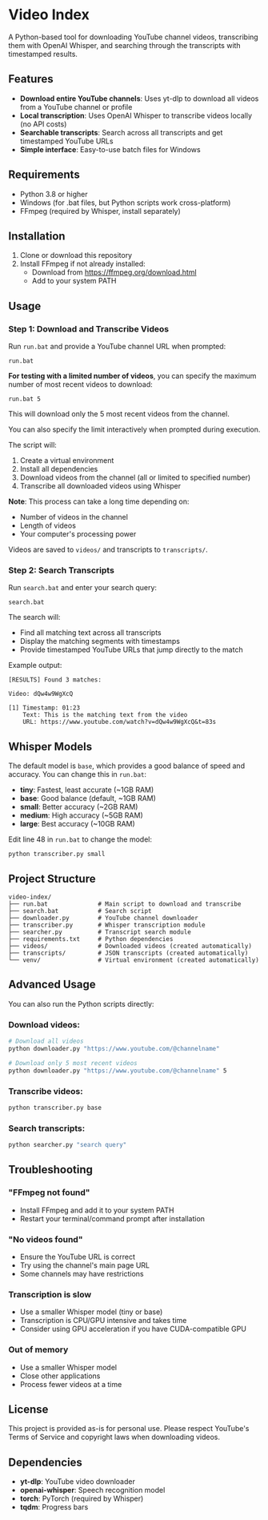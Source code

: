 # Video Index

A Python-based tool for downloading YouTube channel videos, transcribing them with OpenAI Whisper, and searching through the transcripts with timestamped results.

## Features

- **Download entire YouTube channels**: Uses yt-dlp to download all videos from a YouTube channel or profile
- **Local transcription**: Uses OpenAI Whisper to transcribe videos locally (no API costs)
- **Searchable transcripts**: Search across all transcripts and get timestamped YouTube URLs
- **Simple interface**: Easy-to-use batch files for Windows

## Requirements

- Python 3.8 or higher
- Windows (for .bat files, but Python scripts work cross-platform)
- FFmpeg (required by Whisper, install separately)

## Installation

1. Clone or download this repository
2. Install FFmpeg if not already installed:
   - Download from https://ffmpeg.org/download.html
   - Add to your system PATH

## Usage

### Step 1: Download and Transcribe Videos

Run `run.bat` and provide a YouTube channel URL when prompted:

```batch
run.bat
```

**For testing with a limited number of videos**, you can specify the maximum number of most recent videos to download:

```batch
run.bat 5
```

This will download only the 5 most recent videos from the channel.

You can also specify the limit interactively when prompted during execution.

The script will:
1. Create a virtual environment
2. Install all dependencies
3. Download videos from the channel (all or limited to specified number)
4. Transcribe all downloaded videos using Whisper

**Note**: This process can take a long time depending on:
- Number of videos in the channel
- Length of videos
- Your computer's processing power

Videos are saved to `videos/` and transcripts to `transcripts/`.

### Step 2: Search Transcripts

Run `search.bat` and enter your search query:

```batch
search.bat
```

The search will:
- Find all matching text across all transcripts
- Display the matching segments with timestamps
- Provide timestamped YouTube URLs that jump directly to the match

Example output:
```
[RESULTS] Found 3 matches:

Video: dQw4w9WgXcQ

[1] Timestamp: 01:23
    Text: This is the matching text from the video
    URL: https://www.youtube.com/watch?v=dQw4w9WgXcQ&t=83s
```

## Whisper Models

The default model is `base`, which provides a good balance of speed and accuracy. You can change this in `run.bat`:

- **tiny**: Fastest, least accurate (~1GB RAM)
- **base**: Good balance (default, ~1GB RAM)
- **small**: Better accuracy (~2GB RAM)
- **medium**: High accuracy (~5GB RAM)
- **large**: Best accuracy (~10GB RAM)

Edit line 48 in `run.bat` to change the model:
```batch
python transcriber.py small
```

## Project Structure

```
video-index/
├── run.bat              # Main script to download and transcribe
├── search.bat           # Search script
├── downloader.py        # YouTube channel downloader
├── transcriber.py       # Whisper transcription module
├── searcher.py          # Transcript search module
├── requirements.txt     # Python dependencies
├── videos/              # Downloaded videos (created automatically)
├── transcripts/         # JSON transcripts (created automatically)
└── venv/                # Virtual environment (created automatically)
```

## Advanced Usage

You can also run the Python scripts directly:

### Download videos:
```bash
# Download all videos
python downloader.py "https://www.youtube.com/@channelname"

# Download only 5 most recent videos
python downloader.py "https://www.youtube.com/@channelname" 5
```

### Transcribe videos:
```bash
python transcriber.py base
```

### Search transcripts:
```bash
python searcher.py "search query"
```

## Troubleshooting

### "FFmpeg not found"
- Install FFmpeg and add it to your system PATH
- Restart your terminal/command prompt after installation

### "No videos found"
- Ensure the YouTube URL is correct
- Try using the channel's main page URL
- Some channels may have restrictions

### Transcription is slow
- Use a smaller Whisper model (tiny or base)
- Transcription is CPU/GPU intensive and takes time
- Consider using GPU acceleration if you have CUDA-compatible GPU

### Out of memory
- Use a smaller Whisper model
- Close other applications
- Process fewer videos at a time

## License

This project is provided as-is for personal use. Please respect YouTube's Terms of Service and copyright laws when downloading videos.

## Dependencies

- **yt-dlp**: YouTube video downloader
- **openai-whisper**: Speech recognition model
- **torch**: PyTorch (required by Whisper)
- **tqdm**: Progress bars
